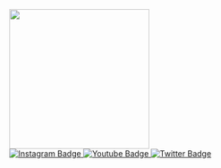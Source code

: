 <html>
 <body>

<div id="header";align="center">
  <img src="https://media.giphy.com/media/hpXdHPfFI5wTABdDx9/giphy.gif" width="250"/>
</div>

<div id="badges"> <align="center">
  <a href="https://instagram.com/itzme_lucifer01?igshid=YmMyMTA2M2Y=">
    <img src="https://img.shields.io/badge/Instagram-black?style=for-the-badge&logo=Instagram&logoColor=white" alt="Instagram Badge"/>
  </a>
  <a href="yhttps://m.youtube.com/channel/UCjeEC3rQzU7v4edt_HC2aZQ">
    <img src="https://img.shields.io/badge/YouTube-black?style=for-the-badge&logo=youtube&logoColor=white" alt="Youtube Badge"/>
  </a>
  <a href="https://twitter.com/ItzmeLucifer?t=6SX-bWenyZbMfch27Cwq3Q&s=09">
    <img src="https://img.shields.io/badge/Twitter-black?style=for-the-badge&logo=twitter&logoColor=white" alt="Twitter Badge"/>
  </a>
</div>

